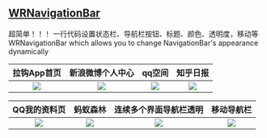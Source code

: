 

## [WRNavigationBar](https://github.com/wangrui460/WRNavigationBar)

超简单！！！ 一行代码设置状态栏、导航栏按钮、标题、颜色、透明度，移动等 WRNavigationBar which allows you to change NavigationBar's appearance dynamically

|拉钩App首页|新浪微博个人中心|qq空间|知乎日报|
|:-:|:-:|:-:|:-:|
|![](https://github.com/wangrui460/WRNavigationBar/raw/master/screenshots/拉钩App首页.gif)|![](https://github.com/wangrui460/WRNavigationBar/raw/master/screenshots/新浪微博个人中心.gif)|![](https://github.com/wangrui460/WRNavigationBar/raw/master/screenshots/qq空间.gif)|![](https://github.com/wangrui460/WRNavigationBar/raw/master/screenshots/知乎日报.gif)|

|QQ我的资料页|蚂蚁森林|连续多个界面导航栏透明|移动导航栏|
|:-:|:-:|:-:|:-:|
|![](https://github.com/wangrui460/WRNavigationBar/raw/master/screenshots/QQ我的资料页.gif)|![](https://github.com/wangrui460/WRNavigationBar/raw/master/screenshots/蚂蚁森林.gif)|![](https://github.com/wangrui460/WRNavigationBar/raw/master/screenshots/连续多个界面导航栏透明.gif)|![](https://github.com/wangrui460/WRNavigationBar/raw/master/screenshots/移动导航栏.gif)|

